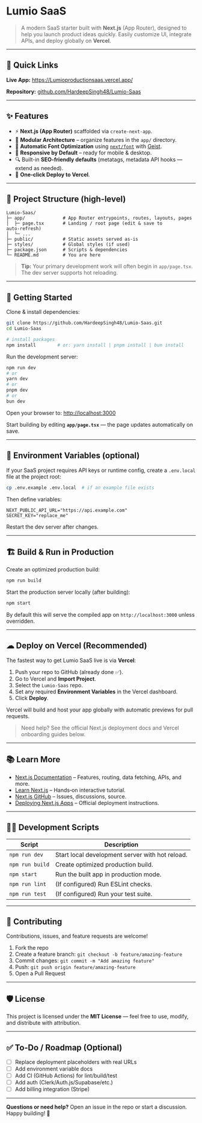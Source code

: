 # Lumio SaaS

> A modern SaaS starter built with **Next.js** (App Router), designed to help you launch product ideas quickly. Easily customize UI, integrate APIs, and deploy globally on **Vercel**.

---

## 🔗 Quick Links

**Live App:** https://Lumioproductionsaas.vercel.app/


**Repository:** [github.com/HardeepSingh48/Lumio-Saas](https://github.com/HardeepSingh48/Lumio-Saas)

---

## ✨ Features

* ⚡ **Next.js (App Router)** scaffolded via `create-next-app`.
* 🧩 **Modular Architecture** – organize features in the `app/` directory.
* 🎨 **Automatic Font Optimization** using [`next/font`](https://nextjs.org/docs/app/building-your-application/optimizing/fonts) with [Geist](https://vercel.com/font).
* 📱 **Responsive by Default** – ready for mobile & desktop.
* 🔍 Built-in **SEO-friendly defaults** (metatags, metadata API hooks — extend as needed).
* 🚀 **One‑click Deploy to Vercel**.

---

## 📁 Project Structure (high-level)

```
Lumio-Saas/
├─ app/              # App Router entrypoints, routes, layouts, pages
│  ├─ page.tsx       # Landing / root page (edit & save to auto‑refresh)
│  └─ ...
├─ public/           # Static assets served as-is
├─ styles/           # Global styles (if used)
├─ package.json      # Scripts & dependencies
└─ README.md         # You are here
```

> **Tip:** Your primary development work will often begin in `app/page.tsx`. The dev server supports hot reloading.

---

## 🚧 Getting Started

Clone & install dependencies:

```bash
git clone https://github.com/HardeepSingh48/Lumio-Saas.git
cd Lumio-Saas

# install packages
npm install        # or: yarn install | pnpm install | bun install
```

Run the development server:

```bash
npm run dev
# or
yarn dev
# or
pnpm dev
# or
bun dev
```

Open your browser to: [http://localhost:3000](http://localhost:3000)

Start building by editing **`app/page.tsx`** — the page updates automatically on save.

---

## 🧪 Environment Variables (optional)

If your SaaS project requires API keys or runtime config, create a `.env.local` file at the project root:

```bash
cp .env.example .env.local  # if an example file exists
```

Then define variables:

```env
NEXT_PUBLIC_API_URL="https://api.example.com"
SECRET_KEY="replace_me"
```

Restart the dev server after changes.

---

## 🏗 Build & Run in Production

Create an optimized production build:

```bash
npm run build
```

Start the production server locally (after building):

```bash
npm start
```

By default this will serve the compiled app on `http://localhost:3000` unless overridden.

---

## ☁ Deploy on Vercel (Recommended)

The fastest way to get Lumio SaaS live is via **Vercel**:

1. Push your repo to GitHub (already done ✅).
2. Go to Vercel and **Import Project**.
3. Select the `Lumio-Saas` repo.
4. Set any required **Environment Variables** in the Vercel dashboard.
5. Click **Deploy**.

Vercel will build and host your app globally with automatic previews for pull requests.

> Need help? See the official Next.js deployment docs and Vercel onboarding guides below.

---

## 📚 Learn More

* [Next.js Documentation](https://nextjs.org/docs) – Features, routing, data fetching, APIs, and more.
* [Learn Next.js](https://nextjs.org/learn) – Hands‑on interactive tutorial.
* [Next.js GitHub](https://github.com/vercel/next.js) – Issues, discussions, source.
* [Deploying Next.js Apps](https://nextjs.org/docs/app/building-your-application/deploying) – Official deployment instructions.

---

## 🧑‍💻 Development Scripts

| Script          | Description                                     |
| --------------- | ----------------------------------------------- |
| `npm run dev`   | Start local development server with hot reload. |
| `npm run build` | Create optimized production build.              |
| `npm start`     | Run the built app in production mode.           |
| `npm run lint`  | (If configured) Run ESLint checks.              |
| `npm run test`  | (If configured) Run your test suite.            |

---

## 🤝 Contributing

Contributions, issues, and feature requests are welcome!

1. Fork the repo
2. Create a feature branch: `git checkout -b feature/amazing-feature`
3. Commit changes: `git commit -m "Add amazing feature"`
4. Push: `git push origin feature/amazing-feature`
5. Open a Pull Request

---

## 🛡 License

This project is licensed under the **MIT License** — feel free to use, modify, and distribute with attribution.


---

## ✅ To‑Do / Roadmap (Optional)

* [ ] Replace deployment placeholders with real URLs
* [ ] Add environment variable docs
* [ ] Add CI (GitHub Actions) for lint/build/test
* [ ] Add auth (Clerk/Auth.js/Supabase/etc.)
* [ ] Add billing integration (Stripe)

---

**Questions or need help?** Open an issue in the repo or start a discussion. Happy building! 🎉
